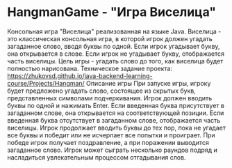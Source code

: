 # HangmanGame - "Игра Виселица"
Консольная игра "Виселица" реализованная на языке Java.
Виселица - это классическая консольная игра, в которой игрок должен угадать загаданное слово, вводя буквы по одной. Если игрок угадывает букву, она открывается в слове. Если игрок не угадывает букву, отображается часть виселицы. Цель игры - угадать слово до того, как виселица будет полностью нарисована.
Техническое задание проекта: https://zhukovsd.github.io/java-backend-learning-course/Projects/Hangman/
Описание игры
При запуске игры, игроку будет предложено угадать слово, состоящее из скрытых букв, представленных символами подчеркивания.
Игрок должен вводить буквы по одной и нажимать Enter.
Если введенная буква присутствует в загаданном слове, она открывается на соответствующей позиции.
Если введенная буква отсутствует в загаданном слове, отображается часть виселицы.
Игрок продолжает вводить буквы до тех пор, пока не угадает все буквы и победит или не исчерпает все попытки и проиграет.
При победе игрок получает поздравление, а при поражении выводится загаданное слово.
Игрок может сыграть несколько раундов подряд и насладиться увлекательным процессом отгадывания слов.
